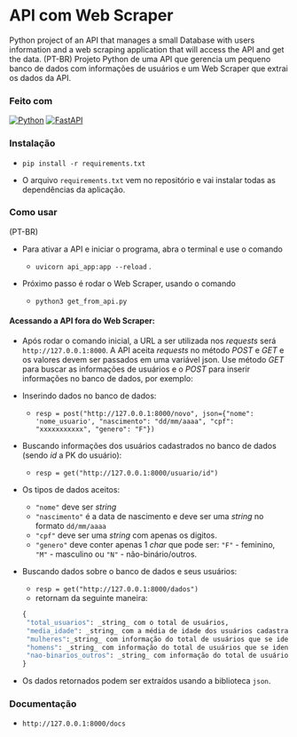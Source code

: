 # API com Web Scraper

Python project of an API that manages a small Database with users information and a web scraping application that will access the API and get the data.
(PT-BR)
Projeto Python de uma API que gerencia um pequeno banco de dados com informações de usuários e um Web Scraper que extrai os dados da API.

### Feito com

[![Python](https://img.shields.io/badge/Python-000?style=for-the-badge&logo=python)](https://docs.python.org/3/)
[![FastAPI](https://img.shields.io/badge/FastAPI-000?style=for-the-badge&logo=fastapi)](https://fastapi.tiangolo.com/)

### Instalação

 - `pip install -r requirements.txt`

* O arquivo `requirements.txt` vem no repositório e vai instalar todas as dependências da aplicação.

### Como usar

(PT-BR)
* Para ativar a API e iniciar o programa, abra o terminal e use o comando

  - `uvicorn api_app:app --reload` .

* Próximo passo é rodar o Web Scraper, usando o comando

  - `python3 get_from_api.py`

#### Acessando a API fora do Web Scraper:

* Após rodar o comando inicial, a URL a ser utilizada nos _requests_ será `http://127.0.0.1:8000`. A API aceita _requests_ no método _POST_ e _GET_ e os valores devem ser passados em uma variável json. Use método _GET_ para buscar as informações de usuários e o _POST_ para inserir informações no banco de dados, por exemplo:

* Inserindo dados no banco de dados:
  - `resp = post("http://127.0.0.1:8000/novo", json={"nome": 'nome_usuario', "nascimento": "dd/mm/aaaa", "cpf": "xxxxxxxxxxx", "genero": "F"})`

* Buscando informações dos usuários cadastrados no banco de dados (sendo _id_ a PK do usuário):
  - `resp = get("http://127.0.0.1:8000/usuario/id")`

* Os tipos de dados aceitos:

  - `"nome"` deve ser _string_
  - `"nascimento"` é a data de nascimento e deve ser uma _string_ no formato `dd/mm/aaaa`
  - `"cpf"` deve ser uma _string_ com apenas os digitos.
  - `"genero"` deve conter apenas 1 _char_ que pode ser: `"F"` - feminino, `"M"` - masculino ou `"N"` - não-binário/outros.

* Buscando dados sobre o banco de dados e seus usuários:
  - `resp = get("http://127.0.0.1:8000/dados")`
  - retornam da seguinte maneira:
  ```python
  {
   "total_usuarios": _string_ com o total de usuários,
   "media_idade": _string_ com a média de idade dos usuários cadastrados,
   "mulheres":_string_ com informação do total de usuários que se identificam como mulheres.
   "homens": _string_ com informação do total de usuários que se identificam como homens.
   "nao-binarios_outros": _string_ com informação do total de usuários que se identificam desse modo.
  }
  ```
* Os dados retornados podem ser extraídos usando a biblioteca `json`.

### Documentação

- `http://127.0.0.1:8000/docs`
